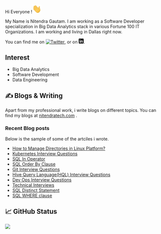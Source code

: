 Hi Everyone !<img src="https://github.com/nitendragautam/nitendragautam/raw/main/wave_gif.gif" width="30px">

My Name is Nitendra Gautam. I am working as a Software Developer specialization in Big Data Analytics stack in various Fortune 100 IT  Organizations. I am working and living in Dallas right now. 

You can find me on [![Twitter][1.2]][1],  or on [![LinkedIn][2.2]][2].

## Interest
* Big Data Analytics
* Software Development
* Data Engineering

## &#x270d; Blogs & Writing

Apart from my professional work, i write blogs on different topics. 
You can find my blogs at [nitendratech.com](https://www.nitendratech.com/) .

### Recent Blog posts

Below is the sample of some of the artciles i wrote.

<!-- BLOG-POST-LIST:START -->
- [How to Manage Directories in Linux Platform?](https://www.nitendratech.com/linux/manage-directories-linux-platform/?utm_source=rss&utm_medium=rss&utm_campaign=manage-directories-linux-platform)
- [Kubernetes Interview Questions](https://www.nitendratech.com/interview/kubernetes-interview-questions/?utm_source=rss&utm_medium=rss&utm_campaign=kubernetes-interview-questions)
- [SQL In Operator](https://www.nitendratech.com/database/sql-in-operator/?utm_source=rss&utm_medium=rss&utm_campaign=sql-in-operator)
- [SQL Order By Clause](https://www.nitendratech.com/database/sql-order-by-clause/?utm_source=rss&utm_medium=rss&utm_campaign=sql-order-by-clause)
- [Git Interview Questions](https://www.nitendratech.com/interview/git-interview-questions/?utm_source=rss&utm_medium=rss&utm_campaign=git-interview-questions)
- [Hive Query Language&lpar;HQL&rpar; Interview Questions](https://www.nitendratech.com/interview/hql-interview-questions/?utm_source=rss&utm_medium=rss&utm_campaign=hql-interview-questions)
- [Dev Ops Interview Questions](https://www.nitendratech.com/interview/dev-ops-interview-questions/?utm_source=rss&utm_medium=rss&utm_campaign=dev-ops-interview-questions)
- [Technical Interviews](https://www.nitendratech.com/interview/technical-interviews/?utm_source=rss&utm_medium=rss&utm_campaign=technical-interviews)
- [SQL Distinct Statement](https://www.nitendratech.com/database/sql-distinct/?utm_source=rss&utm_medium=rss&utm_campaign=sql-distinct)
- [SQL WHERE clause](https://www.nitendratech.com/database/sql-where-clause/?utm_source=rss&utm_medium=rss&utm_campaign=sql-where-clause)
<!-- BLOG-POST-LIST:END -->

## &#x1f4c8; GitHub Status

<a href="https://github.com/nitendragautam/nitendragautam">
  <img align="center" src="https://github-readme-stats.vercel.app/api/top-langs/?username=nitendragautam&hide=java,html,tex&title_color=ffffff&text_color=c9cacc&icon_color=2bbc8a&bg_color=1d1f21&langs_count=3" />
</a>

<!-- links to social media icons -->
<!-- icons without padding -->
[1.2]: http://i.imgur.com/wWzX9uB.png 
[2.2]: https://raw.githubusercontent.com/nitendragautam/nitendragautam/master/linkedin-3-16.png 

<!-- links to your social media accounts -->
[1]: https://twitter.com/nitendra_tech
[2]: https://www.linkedin.com/in/nitendragautam/
